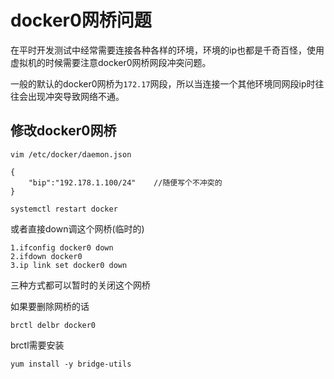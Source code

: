 # docker0网桥问题

在平时开发测试中经常需要连接各种各样的环境，环境的ip也都是千奇百怪，使用虚拟机的时候需要注意docker0网桥网段冲突问题。

一般的默认的docker0网桥为`172.17`网段，所以当连接一个其他环境同网段ip时往往会出现冲突导致网络不通。

## 修改docker0网桥

```
vim /etc/docker/daemon.json

{
	"bip":"192.178.1.100/24"    //随便写个不冲突的
}

systemctl restart docker
```

或者直接down调这个网桥(临时的)

```
1.ifconfig docker0 down
2.ifdown docker0
3.ip link set docker0 down
```

三种方式都可以暂时的关闭这个网桥

如果要删除网桥的话

```
brctl delbr docker0
```

brctl需要安装

```
yum install -y bridge-utils 
```



